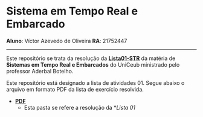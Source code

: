 # Sistema em Tempo Real e Embarcado

**Aluno**: Víctor Azevedo de Oliveira 
**RA**: 21752447

***

Este repositório se trata da resolução da [**Lista01-STR**](https://dev.educatux.com.br/uniceub/str/-/tree/master/pdf) da matéria de **Sistemas em Tempo Real e Embarcados** do UniCeub ministrado pelo professor Aderbal Botelho.

Este repositório está designado a lista de atividades 01.
Segue abaixo o arquivo em formato PDF da lista de exercício resolvida.

* [**PDF**](https://github.com/VictorAzO/STRE/tree/main/Lista01-STR)
    - Esta pasta se refere a resolução da **Lista 01*

